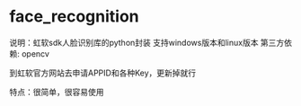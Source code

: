 # face_recognition
说明：虹软sdk人脸识别库的python封装
支持windows版本和linux版本
第三方依赖: opencv

到虹软官方网站去申请APPID和各种Key，更新掉就行

特点：很简单，很容易使用
